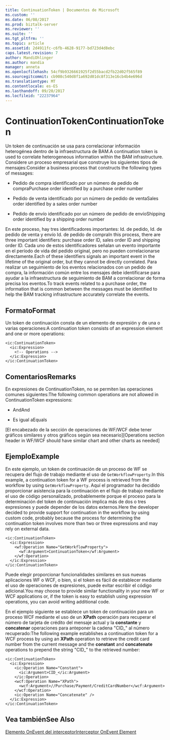 ```yaml
---
title: ContinuationToken | Documentos de Microsoft
ms.custom: ''
ms.date: 06/08/2017
ms.prod: biztalk-server
ms.reviewer: ''
ms.suite: ''
ms.tgt_pltfrm: ''
ms.topic: article
ms.assetid: 2d4911fc-c6fb-4628-9177-bd723d4d8ebc
caps.latest.revision: 7
author: MandiOhlinger
ms.author: mandia
manager: anneta
ms.openlocfilehash: 54cf9b9326661925f2d55bacd2fb22d02f565f89
ms.sourcegitcommit: cb908c540d8f1a692d01dc8f313e16cb4b4e696d
ms.translationtype: MT
ms.contentlocale: es-ES
ms.lasthandoff: 09/20/2017
ms.locfileid: "22237964"
---
```

# <a name="continuationtoken"></a><span data-ttu-id="5923d-102">ContinuationToken</span><span class="sxs-lookup"><span data-stu-id="5923d-102">ContinuationToken</span></span>
<span data-ttu-id="5923d-103">Un token de continuación se usa para correlacionar información heterogénea dentro de la infraestructura de BAM.</span><span class="sxs-lookup"><span data-stu-id="5923d-103">A continuation token is used to correlate heterogeneous information within the BAM infrastructure.</span></span> <span data-ttu-id="5923d-104">Considere un proceso empresarial que construye los siguientes tipos de mensajes:</span><span class="sxs-lookup"><span data-stu-id="5923d-104">Consider a business process that constructs the following types of messages:</span></span>  
  
-   <span data-ttu-id="5923d-105">Pedido de compra identificado por un número de pedido de compra</span><span class="sxs-lookup"><span data-stu-id="5923d-105">Purchase order identified by a purchase order number</span></span>  
  
-   <span data-ttu-id="5923d-106">Pedido de venta identificado por un número de pedido de venta</span><span class="sxs-lookup"><span data-stu-id="5923d-106">Sales order identified by a sales order number</span></span>  
  
-   <span data-ttu-id="5923d-107">Pedido de envío identificado por un número de pedido de envío</span><span class="sxs-lookup"><span data-stu-id="5923d-107">Shipping order identified by a shipping order number</span></span>  
  
 <span data-ttu-id="5923d-108">En este proceso, hay tres identificadores importantes: Id. de pedido, Id. de pedido de venta y envío Id. de pedido de compra</span><span class="sxs-lookup"><span data-stu-id="5923d-108">In this process, there are three important identifiers: purchase order ID, sales order ID and shipping order ID.</span></span> <span data-ttu-id="5923d-109">Cada uno de estos identificadores señalan un evento importante en el período de vida del pedido original, pero no pueden correlacionarse directamente.</span><span class="sxs-lookup"><span data-stu-id="5923d-109">Each of these identifiers signals an important event in the lifetime of the original order, but they cannot be directly correlated.</span></span> <span data-ttu-id="5923d-110">Para realizar un seguimiento de los eventos relacionados con un pedido de compra, la información común entre los mensajes debe identificarse para ayudar a la infraestructura de seguimiento de BAM a correlacionar de forma precisa los eventos.</span><span class="sxs-lookup"><span data-stu-id="5923d-110">To track events related to a purchase order, the information that is common between the messages must be identified to help the BAM tracking infrastructure accurately correlate the events.</span></span>  
  
## <a name="format"></a><span data-ttu-id="5923d-111">Formato</span><span class="sxs-lookup"><span data-stu-id="5923d-111">Format</span></span>  
 <span data-ttu-id="5923d-112">Un token de continuación consta de un elemento de expresión y de una o varias operaciones:</span><span class="sxs-lookup"><span data-stu-id="5923d-112">A continuation token consists of an expression element and one or more operations:</span></span>  
  
```  
<ic:ContinuationToken>  
  <ic:Expression>  
    <!-- Operations -->  
  </ic:Expression>  
</ic:ContinuationToken>  
```  
  
## <a name="remarks"></a><span data-ttu-id="5923d-113">Comentarios</span><span class="sxs-lookup"><span data-stu-id="5923d-113">Remarks</span></span>  
 <span data-ttu-id="5923d-114">En expresiones de ContinuationToken, no se permiten las operaciones comunes siguientes:</span><span class="sxs-lookup"><span data-stu-id="5923d-114">The following common operations are not allowed in ContinuationToken expressions:</span></span>  
  
-   <span data-ttu-id="5923d-115">And</span><span class="sxs-lookup"><span data-stu-id="5923d-115">And</span></span>  
  
-   <span data-ttu-id="5923d-116">Es igual a</span><span class="sxs-lookup"><span data-stu-id="5923d-116">Equals</span></span>  
  
 <span data-ttu-id="5923d-117">[El encabezado de la sección de operaciones de WF/WCF debe tener gráficos similares y otros gráficos según sea necesario]</span><span class="sxs-lookup"><span data-stu-id="5923d-117">[Operations section header in WF/WCF should have similar chart and other charts as needed]</span></span>  
  
## <a name="example"></a><span data-ttu-id="5923d-118">Ejemplo</span><span class="sxs-lookup"><span data-stu-id="5923d-118">Example</span></span>  
 <span data-ttu-id="5923d-119">En este ejemplo, un token de continuación de un proceso de WF se recupera del flujo de trabajo mediante el uso de `GetWorkflowProperty`.</span><span class="sxs-lookup"><span data-stu-id="5923d-119">In this example, a continuation token for a WF process is retrieved from the workflow by using `GetWorkflowProperty`.</span></span> <span data-ttu-id="5923d-120">Aquí el programador ha decidido proporcionar asistencia para la continuación en el flujo de trabajo mediante el uso de código personalizado, probablemente porque el proceso para la determinación del token de continuación implica más de dos o tres expresiones y puede depender de los datos externos.</span><span class="sxs-lookup"><span data-stu-id="5923d-120">Here the developer decided to provide support for continuation in the workflow by using custom code, probably because the process for determining the continuation token involves more than two or three expressions and may rely on external data.</span></span>  
  
```  
<ic:ContinuationToken>  
  <ic:Expression>  
    <wf:Operation Name="GetWorkflowProperty">  
      <wf:Argument>ContinuationToken</wf:Argument>  
    </wf:Operation>  
  </ic:Expression>  
</ic:ContinuationToken>  
```  
  
 <span data-ttu-id="5923d-121">Puede elegir proporcionar funcionalidades similares en sus nuevas aplicaciones WF o WCF, o bien, si el token es fácil de establecer mediante el uso de operaciones de expresiones, puede evitar escribir el código adicional.</span><span class="sxs-lookup"><span data-stu-id="5923d-121">You may choose to provide similar functionality in your new WF or WCF applications or, if the token is easy to establish using expression operations, you can avoid writing additional code.</span></span>  
  
 <span data-ttu-id="5923d-122">En el ejemplo siguiente se establece un token de continuación para un proceso WCF mediante el uso de un **XPath** operación para recuperar el número de tarjeta de crédito del mensaje actual y la **constante** y  **concatenar** operaciones para anteponer la cadena "CID_" al número recuperado:</span><span class="sxs-lookup"><span data-stu-id="5923d-122">The following example establishes a continuation token for a WCF process by using an **XPath** operation to retrieve the credit card number from the current message and the **constant** and **concatenate** operations to prepend the string "CID_" to the retrieved number:</span></span>  
  
```  
<ic:ContinuationToken>  
  <ic:Expression>  
    <ic:Operation Name="Constant">  
      <ic:Argument>CID_</ic:Argument>  
    </ic:Operation>  
    <wcf:Operation Name="XPath">  
      <wcf:Argument>//Purchase/Payment/CreditCardNumber</wcf:Argument>  
    </wcf:Operation>  
    <ic:Operation Name="Concatenate" />  
  </ic:Expression>  
</ic:ContinuationToken>  
```  
  
## <a name="see-also"></a><span data-ttu-id="5923d-123">Vea también</span><span class="sxs-lookup"><span data-stu-id="5923d-123">See Also</span></span>  
 [<span data-ttu-id="5923d-124">Elemento OnEvent del interceptor</span><span class="sxs-lookup"><span data-stu-id="5923d-124">Interceptor OnEvent Element</span></span>](../core/interceptor-onevent-element.md)